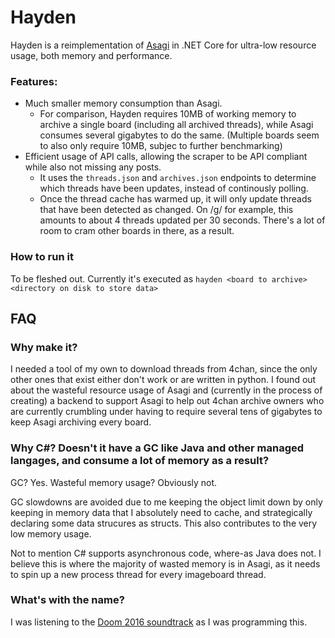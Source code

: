 # Hayden

Hayden is a reimplementation of [Asagi](https://github.com/eksopl/asagi) in .NET Core for ultra-low resource usage, both memory and performance.

### Features:
- Much smaller memory consumption than Asagi.
  - For comparison, Hayden requires 10MB of working memory to archive a single board (including all archived threads), while Asagi consumes several gigabytes to do the same. (Multiple boards seem to also only require 10MB, subjec to further benchmarking)
- Efficient usage of API calls, allowing the scraper to be API compliant while also not missing any posts.
  - It uses the `threads.json` and `archives.json` endpoints to determine which threads have been updates, instead of continously polling.
  - Once the thread cache has warmed up, it will only update threads that have been detected as changed. On /g/ for example, this amounts to about 4 threads updated per 30 seconds. There's a lot of room to cram other boards in there, as a result.
  
  
### How to run it

To be fleshed out.
Currently it's executed as `hayden <board to archive> <directory on disk to store data>`

## FAQ
### Why make it?

I needed a tool of my own to download threads from 4chan, since the only other ones that exist either don't work or are written in python.
I found out about the wasteful resource usage of Asagi and (currently in the process of creating) a backend to support Asagi to help out 4chan archive owners who are currently crumbling under having to require several tens of gigabytes to keep Asagi archiving every board.

### Why C#? Doesn't it have a GC like Java and other managed langages, and consume a lot of memory as a result?

GC? Yes. Wasteful memory usage? Obviously not.

GC slowdowns are avoided due to me keeping the object limit down by only keeping in memory data that I absolutely need to cache, and strategically declaring some data strucures as structs. This also contributes to the very low memory usage.

Not to mention C# supports asynchronous code, where-as Java does not. I believe this is where the majority of wasted memory is in Asagi, as it needs to spin up a new process thread for every imageboard thread.

### What's with the name?

I was listening to the [Doom 2016 soundtrack](https://www.youtube.com/watch?v=b2YG8DX0ees) as I was programming this.
